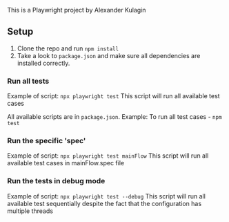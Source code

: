 This is a Playwright project by Alexander Kulagin

## Setup

1. Clone the repo and run `npm install`
2. Take a look to `package.json` and make sure all dependencies are installed correctly.

### Run all tests 

Example of script:
`npx playwright test`
This script will run all available test cases

All available scripts are in `package.json`.
Example:
To run all test cases - `npm test`

### Run the specific 'spec'

Example of script:
`npx playwright test mainFlow`
This script will run all available test cases in mainFlow.spec file

### Run the tests in debug mode

Example of script:
`npx playwright test --debug`
This script will run all available test sequentially despite the fact that the configuration has multiple threads

